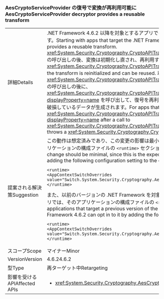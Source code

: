 ### <a name="aescryptoserviceprovider-decryptor-provides-a-reusable-transform"></a><span data-ttu-id="e653a-101">AesCryptoServiceProvider の復号で変換が再利用可能に</span><span class="sxs-lookup"><span data-stu-id="e653a-101">AesCryptoServiceProvider decryptor provides a reusable transform</span></span>

|   |   |
|---|---|
|<span data-ttu-id="e653a-102">詳細</span><span class="sxs-lookup"><span data-stu-id="e653a-102">Details</span></span>|<span data-ttu-id="e653a-103">.NET Framework 4.6.2 以降を対象とするアプリでは、<xref:System.Security.Cryptography.AesCryptoServiceProvider> の復号で変換を再利用できます。</span><span class="sxs-lookup"><span data-stu-id="e653a-103">Starting with apps that target the .NET Framework 4.6.2, the <xref:System.Security.Cryptography.AesCryptoServiceProvider> decryptor provides a reusable transform.</span></span> <span data-ttu-id="e653a-104"><xref:System.Security.Cryptography.CryptoAPITransform.TransformFinalBlock(System.Byte[],System.Int32,System.Int32)?displayProperty=name> の呼び出しの後、変換は初期化し直され、再利用することができます。</span><span class="sxs-lookup"><span data-stu-id="e653a-104">After a call to <xref:System.Security.Cryptography.CryptoAPITransform.TransformFinalBlock(System.Byte[],System.Int32,System.Int32)?displayProperty=name>, the transform is reinitialized and can be reused.</span></span> <span data-ttu-id="e653a-105">以前のバージョンの .NET Framework を対象とするアプリでは、<xref:System.Security.Cryptography.CryptoAPITransform.TransformFinalBlock(System.Byte[],System.Int32,System.Int32)?displayProperty=name> の呼び出しの後に、<xref:System.Security.Cryptography.CryptoAPITransform.TransformBlock(System.Byte[],System.Int32,System.Int32,System.Byte[],System.Int32)?displayProperty=name> を呼び出して、復号を再利用しようとすると、<xref:System.Security.Cryptography.CryptographicException> をスローするか、破損しているデータが生成されます。</span><span class="sxs-lookup"><span data-stu-id="e653a-105">For apps that target earlier versions of the .NET Framework, attempting to reuse the decryptor by calling <xref:System.Security.Cryptography.CryptoAPITransform.TransformBlock(System.Byte[],System.Int32,System.Int32,System.Byte[],System.Int32)?displayProperty=name> after a call to <xref:System.Security.Cryptography.CryptoAPITransform.TransformFinalBlock(System.Byte[],System.Int32,System.Int32)?displayProperty=name> throws a <xref:System.Security.Cryptography.CryptographicException> or produces corrupted data.</span></span>|
|<span data-ttu-id="e653a-106">提案される解決策</span><span class="sxs-lookup"><span data-stu-id="e653a-106">Suggestion</span></span>|<span data-ttu-id="e653a-107">この動作は想定済みであり、この変更の影響は最小限に抑えられているはずです。この変更の影響は前の動作に依存するアプリケーションは、そのアプリケーションの構成ファイルの <code>&lt;runtime&gt;</code> セクションに次の構成設定を追加して、この動作の使用を無効にすることができます。</span><span class="sxs-lookup"><span data-stu-id="e653a-107">The impact of this change should be minimal, since this is the expected behavior.Applications that depend on the previous behavior can opt out of it using it by adding the following configuration setting to the <code>&lt;runtime&gt;</code> section of the application's configuration file:</span></span><pre><code class="lang-xml">&lt;runtime&gt;&#13;&#10;&lt;AppContextSwitchOverrides value=&quot;Switch.System.Security.Cryptography.AesCryptoServiceProvider.DontCorrectlyResetDecryptor=true&quot;/&gt;&#13;&#10;&lt;/runtime&gt;&#13;&#10;</code></pre><span data-ttu-id="e653a-108">また、以前のバージョンの .NET Framework を対象とするものの、.NET Framework 4.6.2 以降のバージョンの .NET Framework で実行されているアプリでは、そのアプリケーションの構成ファイルの <code>&lt;runtime&gt;</code> セクションに次の構成設定を追加して、この動作を有効にできます。</span><span class="sxs-lookup"><span data-stu-id="e653a-108">In addition, applications that target a previous version of the .NET Framework but are running under a version of the .NET Framework starting with .NET Framework 4.6.2 can opt in to it by adding the following configuration setting to the <code>&lt;runtime&gt;</code> section of the application's configuration file:</span></span><pre><code class="lang-xml">&lt;runtime&gt;&#13;&#10;&lt;AppContextSwitchOverrides value=&quot;Switch.System.Security.Cryptography.AesCryptoServiceProvider.DontCorrectlyResetDecryptor=false&quot;/&gt;&#13;&#10;&lt;/runtime&gt;&#13;&#10;</code></pre>|
|<span data-ttu-id="e653a-109">スコープ</span><span class="sxs-lookup"><span data-stu-id="e653a-109">Scope</span></span>|<span data-ttu-id="e653a-110">マイナー</span><span class="sxs-lookup"><span data-stu-id="e653a-110">Minor</span></span>|
|<span data-ttu-id="e653a-111">Version</span><span class="sxs-lookup"><span data-stu-id="e653a-111">Version</span></span>|<span data-ttu-id="e653a-112">4.6.2</span><span class="sxs-lookup"><span data-stu-id="e653a-112">4.6.2</span></span>|
|<span data-ttu-id="e653a-113">型</span><span class="sxs-lookup"><span data-stu-id="e653a-113">Type</span></span>|<span data-ttu-id="e653a-114">再ターゲット中</span><span class="sxs-lookup"><span data-stu-id="e653a-114">Retargeting</span></span>|
|<span data-ttu-id="e653a-115">影響を受ける API</span><span class="sxs-lookup"><span data-stu-id="e653a-115">Affected APIs</span></span>|<ul><li><xref:System.Security.Cryptography.AesCryptoServiceProvider.CreateDecryptor?displayProperty=nameWithType></li></ul>|

